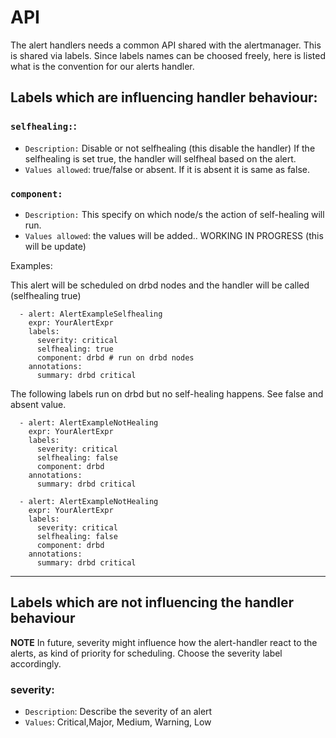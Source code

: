 # API

The alert handlers needs a common API shared with the alertmanager. This is shared via labels.
Since labels names can be choosed freely, here is listed what is the convention for our alerts handler.

## Labels which are influencing handler behaviour:

### `selfhealing:`: 

* `Description:` Disable or not selfhealing (this disable the handler)
If the selfhealing is set true, the handler will selfheal based on the alert.
* `Values allowed`: true/false or absent. If it is absent it is same as false.

### `component:` 
* `Description:` This specify on which node/s the action of self-healing will run.
* `Values allowed`: the values will be added.. WORKING IN PROGRESS (this will be update)

Examples:

This alert will be scheduled on drbd nodes and the handler will be called (selfhealing true)
```
  - alert: AlertExampleSelfhealing
    expr: YourAlertExpr
    labels:
      severity: critical
      selfhealing: true 
      component: drbd # run on drbd nodes
    annotations:
      summary: drbd critical
```


The following labels run on drbd but no self-healing happens. See false and absent value.
```
  - alert: AlertExampleNotHealing
    expr: YourAlertExpr
    labels:
      severity: critical
      selfhealing: false
      component: drbd
    annotations:
      summary: drbd critical
```


```
  - alert: AlertExampleNotHealing
    expr: YourAlertExpr
    labels:
      severity: critical
      selfhealing: false
      component: drbd
    annotations:
      summary: drbd critical
```

___
## Labels which are not influencing the handler behaviour

**NOTE** In future, severity might influence how the alert-handler react to the alerts, as kind of     priority for scheduling. Choose the severity label accordingly.

### severity: 
* `Description`:  Describe the severity of an alert
* `Values`: Critical,Major,  Medium, Warning, Low
  
